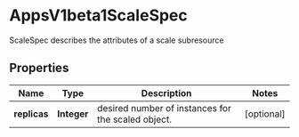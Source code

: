 

# AppsV1beta1ScaleSpec

ScaleSpec describes the attributes of a scale subresource
## Properties

Name | Type | Description | Notes
------------ | ------------- | ------------- | -------------
**replicas** | **Integer** | desired number of instances for the scaled object. |  [optional]



